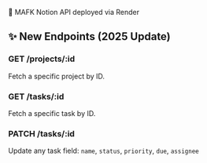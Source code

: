 🚀 MAFK Notion API deployed via Render

## ✨ New Endpoints (2025 Update)

### GET /projects/:id
Fetch a specific project by ID.

### GET /tasks/:id
Fetch a specific task by ID.

### PATCH /tasks/:id
Update any task field: `name`, `status`, `priority`, `due`, `assignee`


